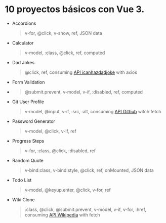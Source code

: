 # 10 proyectos básicos con Vue 3.

- Accordions
  
  > v-for, @click, v-show, ref, JSON data
  
- Calculator
  
  > v-model, :class, @click, ref, computed
  
- Dad Jokes
  
  > @click, ref, consuming [API icanhazdadjoke](https://icanhazdadjoke.com/api) with axios
  
- Form Validation
- 
  > @submit.prevent, v-model, v-if, :disabled, ref, computed
  
- Git User Profile
  
  > v-model, @input, v-if, :src, :alt, consuming [API Github](https://api.github.com/users/) witch fetch
  
- Password Generator
  
  > v-model, @click, v-if, ref
  
- Progress Steps
  
  > v-for, :class, @click, :disabled, ref
  
- Random Quote
  
  > v-bind:class, v-bind:style, @click, ref, onMounted, JSON data
  
- Todo List
  
  > v-model, @keyup.enter, @click, v-for, ref
  
- Wiki Clone
  
  > :class, @click, @submit.prevent, v-model, v-if, v-for, :href, consuming [API Wikipedia](https://es.wikipedia.org/w/api.php) with fetch
